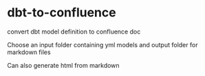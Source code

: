 # dbt-to-confluence
convert dbt model definition to confluence doc

Choose an input folder containing yml models and output folder for markdown files

Can also generate html from markdown

